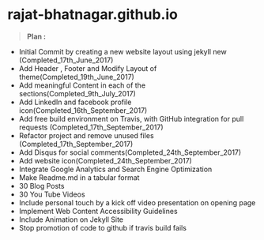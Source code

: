 # rajat-bhatnagar.github.io
> **Plan :**
 - Initial Commit by creating a new website layout using jekyll new (Completed_17th_June_2017)
 - Add Header , Footer and Modify Layout of theme(Completed_19th_June_2017)
 - Add meaningful Content in each of the sections(Completed_9th_July_2017)
 - Add LinkedIn and facebook profile icon(Completed_16th_September_2017)
 - Add free build environment on Travis, with GitHub integration for pull requests (Completed_17th_September_2017)
 - Refactor project and remove unused files (Completed_17th_September_2017)
 - Add Disqus for social comments(Completed_24th_September_2017)
 - Add website icon(Completed_24th_September_2017)
 - Integrate Google Analytics and Search Engine Optimization
 - Make Readme.md in a tabular format
 - 30 Blog Posts
 - 30 You Tube Videos
 - Include personal touch by a kick off video presentation on opening page
 - Implement Web Content Accessibility Guidelines
 - Include Animation on Jekyll Site
 - Stop promotion of code to github if travis build fails